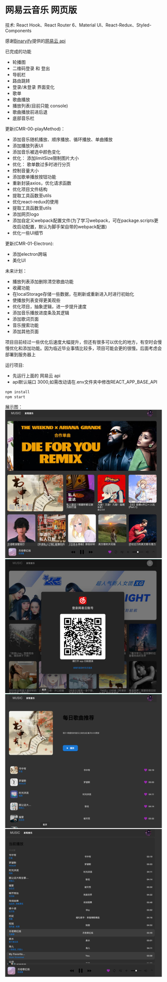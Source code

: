 # 网易云音乐 网页版

技术:
React Hook、React Router 6、Material UI、React-Redux、Styled-Components

感谢[Binaryify](https://github.com/Binaryify)提供的[网易云 api](https://github.com/Binaryify/NeteaseCloudMusicApi)

已完成的功能

+ 轮播图
+ 二维码登录 和 登出
+ 导航栏
+ 路由跳转
+ 登录/未登录 界面变化
+ 歌单
+ 歌曲播放
+ 播放列表(目前只能 console)
+ 歌曲播放前进后退
+ 底部音乐栏

更新(CMR-00-playMethod)：
+ 添加音乐随机播放、顺序播放、循环播放、单曲播放
+ 添加播放列表UI 
+ 添加音乐被选中颜色变化
+ 优化： 添加limitSize限制图片大小
+ 优化： 歌单数过多时进行分页
+ 控制音量大小
+ 添加歌单播放按钮功能
+ 重新封装axios，优化请求函数
+ 优化项目文件结构
+ 提取工具函数至utils
+ 优化react-redux的使用
+ 提取工具函数至utils
+ 添加网页logo
+ 添加自定义webpack配置文件(为了学习webpack，可在package.scripts更改启动配置，默认为脚手架自带的webpack配置)
+ 优化一些UI细节

更新(CMR-01-Electron):
+ 添加electron跨端
+ 美化UI


未来计划：
+ 播放列表添加删除清空歌曲功能
+ 收藏功能
+ 在localStorage存储一些数据，在刷新或重新进入时进行初始化
+ 使播放列表变得更美观些
+ 优化项目，抽象逻辑，进一步提升速度
+ 添加音乐播放进度条及其逻辑
+ 添加歌词页面
+ 音乐搜索功能
+ 添加其他页面


项目目前经过一些优化后速度大幅提升，但还有很多可以优化的地方，有空时会慢慢优化和添加功能。因为临近毕业事情比较多，项目可能会更的很慢。后面考虑会部署到服务器上
 

运行项目:

+ 先运行上面的 网易云 api
+ api默认端口 3000,如需改动请在.env文件夹中修改REACT_APP_BASE_API

```node
npm install 
npm start
```

展示图：
![Home](https://github.com/bigboysuper6/cloud-music-react/blob/main/preview/Home.png)
![Home](https://github.com/bigboysuper6/cloud-music-react/blob/main/preview/Login.png)
![Home](https://github.com/bigboysuper6/cloud-music-react/blob/main/preview/MusicList.png)
![Home](https://github.com/bigboysuper6/cloud-music-react/blob/main/preview/PlayList.png)


